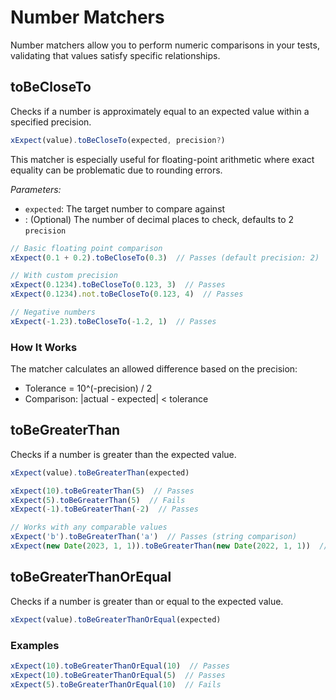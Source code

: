 # Number Matchers

Number matchers allow you to perform numeric comparisons in your tests, validating that values satisfy specific relationships.

## toBeCloseTo

Checks if a number is approximately equal to an expected value within a specified precision.

```ts
xExpect(value).toBeCloseTo(expected, precision?)
```

This matcher is especially useful for floating-point arithmetic where exact equality can be problematic due to rounding errors.

*Parameters:*

- `expected`: The target number to compare against
- : (Optional) The number of decimal places to check, defaults to 2 `precision`

```ts
// Basic floating point comparison
xExpect(0.1 + 0.2).toBeCloseTo(0.3)  // Passes (default precision: 2)

// With custom precision
xExpect(0.1234).toBeCloseTo(0.123, 3)  // Passes
xExpect(0.1234).not.toBeCloseTo(0.123, 4)  // Passes

// Negative numbers
xExpect(-1.23).toBeCloseTo(-1.2, 1)  // Passes
```

### How It Works

The matcher calculates an allowed difference based on the precision:

- Tolerance = 10^(-precision) / 2
- Comparison: |actual - expected| < tolerance

## toBeGreaterThan

Checks if a number is greater than the expected value.

```ts
xExpect(value).toBeGreaterThan(expected)
```

```ts
xExpect(10).toBeGreaterThan(5)  // Passes
xExpect(5).toBeGreaterThan(5)  // Fails
xExpect(-1).toBeGreaterThan(-2)  // Passes

// Works with any comparable values
xExpect('b').toBeGreaterThan('a')  // Passes (string comparison)
xExpect(new Date(2023, 1, 1)).toBeGreaterThan(new Date(2022, 1, 1))  // Passes
```

## toBeGreaterThanOrEqual

Checks if a number is greater than or equal to the expected value.

```ts
xExpect(value).toBeGreaterThanOrEqual(expected)
```

### Examples

```ts
xExpect(10).toBeGreaterThanOrEqual(10)  // Passes
xExpect(10).toBeGreaterThanOrEqual(5)  // Passes
xExpect(5).toBeGreaterThanOrEqual(10)  // Fails
```
